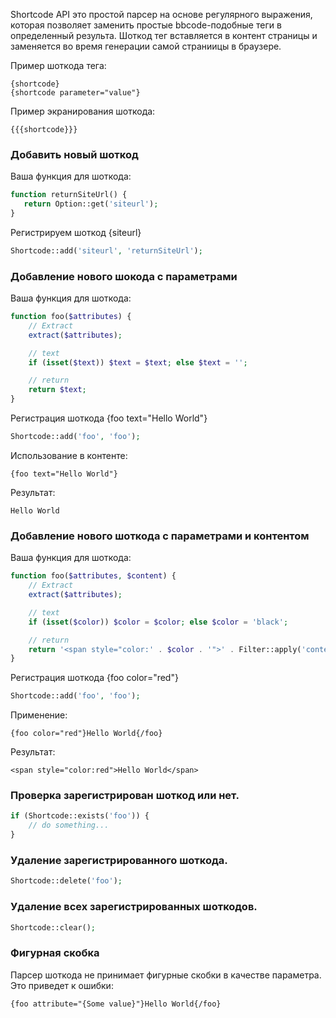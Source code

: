 Shortcode API это простой парсер на основе регулярного выражения, которая позволяет заменить простые bbcode-подобные теги в определенный результа. Шоткод тег вставляется в контент страницы и заменяется во время генерации самой страниицы в браузере.

Пример шоткода тега:

```
{shortcode}
{shortcode parameter="value"}
```

Пример экранирования шоткода:

```
{{{shortcode}}}
```


### Добавить новый шоткод

Ваша функция для шоткода:

```php
function returnSiteUrl() {
   return Option::get('siteurl');
}
```

Регистрируем шоткод {siteurl}

```php
Shortcode::add('siteurl', 'returnSiteUrl');
```


### Добавление нового шокода с параметрами

Ваша функция для шоткода:

```php
function foo($attributes) {
    // Extract
    extract($attributes);

    // text
    if (isset($text)) $text = $text; else $text = '';

    // return
    return $text;
}
```



Регистрация шоткода {foo text="Hello World"}

```php
Shortcode::add('foo', 'foo');
```

Использование в контенте:

```
{foo text="Hello World"}
```

Результат:

```
Hello World
```



### Добавление нового шоткода с параметрами и контентом

Ваша функция для шоткода:

```php
function foo($attributes, $content) {
    // Extract
    extract($attributes);

    // text
    if (isset($color)) $color = $color; else $color = 'black';

    // return
    return '<span style="color:' . $color . '">' . Filter::apply('content', $content) . '</span>';
}

```

Регистрация шоткода {foo color="red"}

```php
Shortcode::add('foo', 'foo');
```

Применение:

```
{foo color="red"}Hello World{/foo}
```


Результат:

```
<span style="color:red">Hello World</span>
```


### Проверка зарегистрирован шоткод или нет.

```php
if (Shortcode::exists('foo')) {
    // do something...
}
```


### Удаление зарегистрированного шоткода.

```php
Shortcode::delete('foo');
```


### Удаление всех зарегистрированных шоткодов.

```php
Shortcode::clear();
```


### Фигурная скобка

Парсер шоткода не принимает фигурные скобки в качестве параметра. Это приведет к ошибки:

```
{foo attribute="{Some value}"}Hello World{/foo}
```
